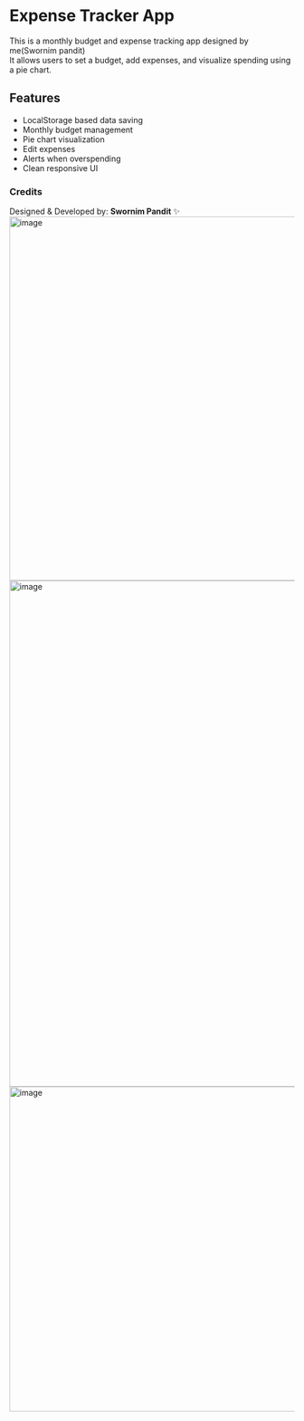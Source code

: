 # Expense Tracker App

This is a monthly budget and expense tracking app designed by me(Swornim pandit)  
It allows users to set a budget, add expenses, and visualize spending using a pie chart.

## Features
- LocalStorage based data saving
- Monthly budget management
- Pie chart visualization
- Edit expenses
- Alerts when overspending
- Clean responsive UI

### Credits
Designed & Developed by: **Swornim Pandit** ✨
<img width="886" height="643" alt="image" src="https://github.com/user-attachments/assets/8319307b-dc06-4748-b9b2-8b8fd1f55c61" />
<img width="1861" height="894" alt="image" src="https://github.com/user-attachments/assets/369f231e-9094-4fc8-a741-1926071c0e7e" />
<img width="1003" height="574" alt="image" src="https://github.com/user-attachments/assets/e4a4b7ef-9964-4b1d-ba14-b74b8266c335" />
